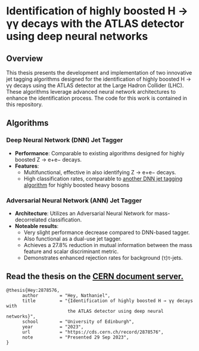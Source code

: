 # Identification of highly boosted H → γγ decays with the ATLAS detector using deep neural networks

## Overview

This thesis presents the development and implementation of two innovative jet tagging algorithms designed for the identification of highly boosted H → γγ decays using the ATLAS detector at the Large Hadron Collider (LHC). These algorithms leverage advanced neural network architectures to enhance the identification process. The code for this work is contained in this repository.

## Algorithms

### Deep Neural Network (DNN) Jet Tagger

- **Performance**: Comparable to existing algorithms designed for highly boosted Z → e+e− decays.
- **Features**:
  - Multifunctional, effective in also identifying Z → e+e− decays.
  - High classification rates, comparable to [another DNN jet tagging algorithm](https://cds.cern.ch/record/2845238) for highly boosted heavy bosons

### Adversarial Neural Network (ANN) Jet Tagger

- **Architecture**: Utilizes an Adversarial Neural Network for mass-decorrelated classification.
- **Noteable results**:
  - Very slight performance decrease compared to DNN-based tagger.
  - Also functional as a dual-use jet tagger.
  - Achieves a 27.8% reduction in mutual information between the mass feature and scalar discriminant metric.
  - Demonstrates enhanced rejection rates for background (τ)τ-jets.

## Read the thesis on the [CERN document server.](https://cds.cern.ch/record/2878576?ln=en)

```
@thesis{Hey:2878576,
      author        = "Hey, Nathaniel",
      title         = "{Identification of highly boosted H → γγ decays with
                       the ATLAS detector using deep neural networks}",
      school        = "University of Edinburgh",
      year          = "2023",
      url           = "https://cds.cern.ch/record/2878576",
      note          = "Presented 29 Sep 2023",
}
```

